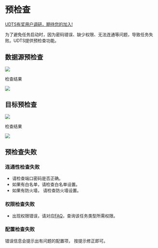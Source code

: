 # 预检查

[UDTS有奖用户调研，期待您的加入!](https://www.ucloud.cn/site/survey/survey.html?id=63)

为了避免任务启动时，因为密码错误、缺少权限、无法连通等问题，导致任务失败。UDTS提供预检查功能。

## 数据源预检查

![](http://udts-doc.cn-bj.ufileos.com/integration/precheck-src.png)

检查结果

![](http://udts-doc.cn-bj.ufileos.com/integration/pre-check-result.png)

## 目标预检查

![](http://udts-doc.cn-bj.ufileos.com/integration/precheck-tgt.png)

检查结果

![](http://udts-doc.cn-bj.ufileos.com/integration/precheck-tgt-result.png)

## 预检查失败
### 连通性检查失败
- 请检查端口密码是否正确。
- 如果有白名单，请检查白名单设置。
- 如果有防火墙， 请检查防火墙设置。

### 权限检查失败
- 出现权限错误，请对应[FAQ](https://docs.ucloud.cn/udts/faq?id=%e9%97%ae%ef%bc%9amysql-%e5%85%a8%e9%87%8f%e8%bf%81%e7%a7%bb%e9%9c%80%e8%a6%81%e6%bb%a1%e8%b6%b3%e5%93%aa%e4%ba%9b%e6%9d%a1%e4%bb%b6)，查询该任务类型所需权限。

### 配置检查失败
错误信息会提示出有问题的配置项， 按提示修正即可。


